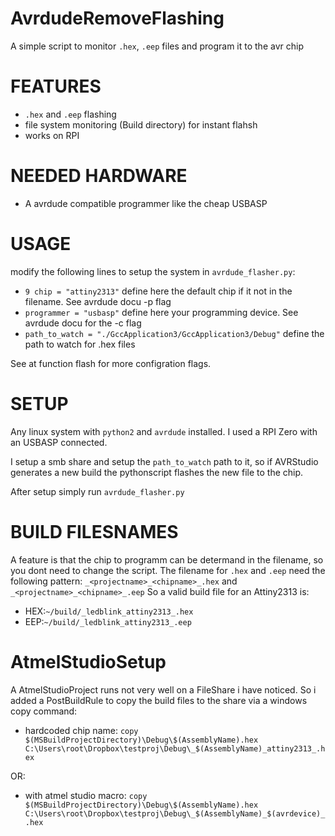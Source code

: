 # AvrdudeRemoveFlashing
A simple script to monitor `.hex`, `.eep` files and program it to the avr chip

# FEATURES
* `.hex` and `.eep` flashing
* file system monitoring (Build directory) for instant flahsh
* works on RPI


# NEEDED HARDWARE
* A avrdude compatible programmer like the cheap USBASP

# USAGE
modify the following lines to setup the system in `avrdude_flasher.py`:

* `9 chip = "attiny2313"` define here the default chip if it not in the filename. See avrdude docu -p flag
* `programmer = "usbasp"` define here your programming device. See avrdude docu for the -c flag
* `path_to_watch = "./GccApplication3/GccApplication3/Debug"` define the path to watch for .hex files

See at function flash for more configration flags.

# SETUP
Any linux system with `python2` and `avrdude` installed.
I used a RPI Zero with an USBASP connected.

I setup a smb share and setup the `path_to_watch` path to it, so if AVRStudio generates a new build the pythonscript flashes the new file to the chip.

After setup simply run `avrdude_flasher.py`

# BUILD FILESNAMES
A feature is that the chip to programm can be determand in the filename, so you dont need to change the script.
The filename for `.hex` and `.eep` need the following pattern:
`_<projectname>_<chipname>_.hex` and `_<projectname>_<chipname>_.eep`
So a valid build file for an Attiny2313 is:
* HEX:`~/build/_ledblink_attiny2313_.hex` 
* EEP:`~/build/_ledblink_attiny2313_.eep` 


# AtmelStudioSetup
A AtmelStudioProject runs not very well on a FileShare i have noticed.
So i added a PostBuildRule to copy the build files to the share via a windows copy command:


* hardcoded chip name: `copy $(MSBuildProjectDirectory)\Debug\$(AssemblyName).hex  C:\Users\root\Dropbox\testproj\Debug\_$(AssemblyName)_attiny2313_.hex`

OR:

* with atmel studio macro: `copy $(MSBuildProjectDirectory)\Debug\$(AssemblyName).hex  C:\Users\root\Dropbox\testproj\Debug\_$(AssemblyName)_$(avrdevice)_.hex`
